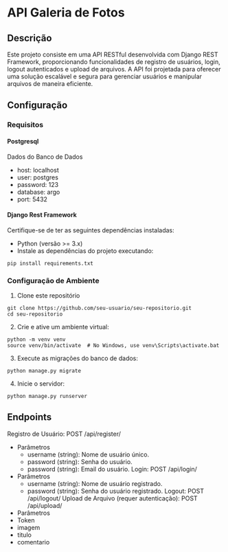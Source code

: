 ﻿# API Galeria de Fotos

 ## Descrição
Este projeto consiste em uma API RESTful desenvolvida com Django REST Framework, proporcionando funcionalidades de registro de usuários, login, logout autenticados e upload de arquivos. A API foi projetada para oferecer uma solução escalável e segura para gerenciar usuários e manipular arquivos de maneira eficiente.

## Configuração
### Requisitos

#### Postgresql

Dados do Banco de Dados
- host: localhost
- user: postgres
- password: 123
- database: argo
- port: 5432

#### Django Rest Framework

Certifique-se de ter as seguintes dependências instaladas:

* Python (versão >= 3.x)
* Instale as dependências do projeto executando:

```
pip install requirements.txt
```

### Configuração de Ambiente

1. Clone este repositório
```
git clone https://github.com/seu-usuario/seu-repositorio.git
cd seu-repositorio

```
2. Crie e ative um ambiente virtual:
```
python -m venv venv
source venv/bin/activate  # No Windows, use venv\Scripts\activate.bat

```
3. Execute as migrações do banco de dados:
```
python manage.py migrate
```
4. Inicie o servidor:
```
python manage.py runserver
```

## Endpoints

Registro de Usuário: POST /api/register/
 * Parâmetros
   * username (string): Nome de usuário único.
   * password (string): Senha do usuário.
   * password (string): Email do usuário.
Login: POST /api/login/
 * Parâmetros
    * username (string): Nome de usuário registrado.
    * password (string): Senha do usuário registrado.
Logout: POST /api/logout/
Upload de Arquivo (requer autenticação): POST /api/upload/
 * Parâmetros
  * Token
  * imagem
  * titulo
  * comentario
